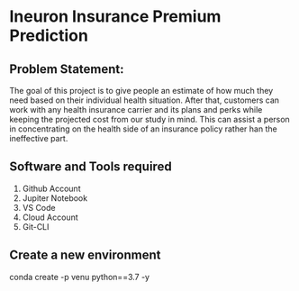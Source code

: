 
# Ineuron Insurance Premium Prediction

## Problem Statement:
The goal of this project is to give people an estimate of how much they need based on
their individual health situation. After that, customers can work with any health
insurance carrier and its plans and perks while keeping the projected cost from our
study in mind. This can assist a person in concentrating on the health side of an
insurance policy rather han the ineffective part.

## Software and Tools required

1. Github Account
2. Jupiter Notebook
3. VS Code 
4. Cloud Account
5. Git-CLI

## Create a new environment

conda create -p venu python==3.7 -y